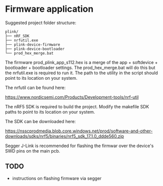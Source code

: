 # Firmware application

Suggested project folder structure:

```
plink/
├── nRF_SDK
├── nrfutil.exe
├── plink-device-firmware
├── plink-device-bootloader
└── prod_hex_merge.bat
```

The firmware prod_plink_app_s112.hex is a merge of the app + softdevice + bootloader + bootloader settings. The prod_hex_merge.bat will do this but the nrfutil.exe is required to run it. The path to the utility in the script should point to its location on your system.

The nrfutil can be found here:

https://www.nordicsemi.com/Products/Development-tools/nrf-util

The nRF5 SDK is required to build the project. Modify the makefile SDK paths to point to its location on your system.

The SDK can be downloaded here: 

https://nsscprodmedia.blob.core.windows.net/prod/software-and-other-downloads/sdks/nrf5/binaries/nrf5_sdk_17.1.0_ddde560.zip

Segger J-Link is recommended for flashing the firmwar over the device's SWD pins on the main pcb.

## TODO
* instructions on flashing firmware via segger
